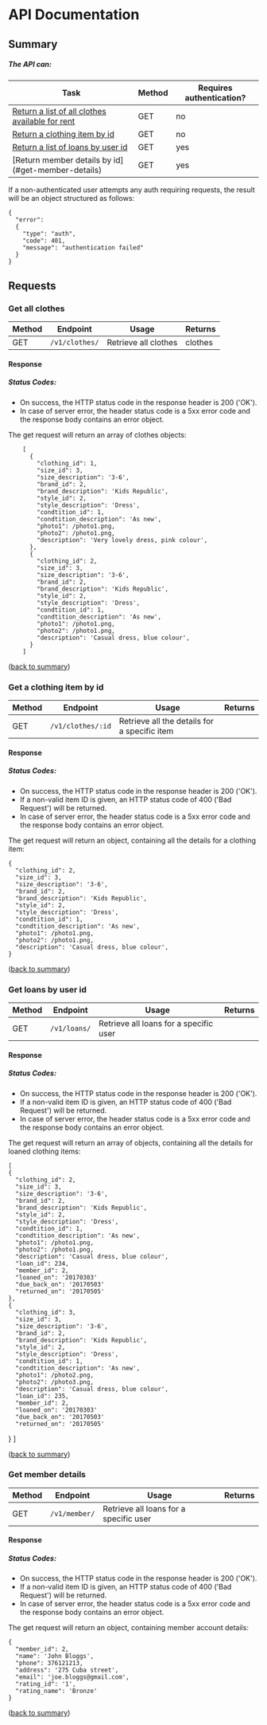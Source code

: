 # API Documentation

## Summary

##### The API can:
| Task | Method | Requires authentication? |
| ------ | -------- | -------- |
| [Return a list of all clothes available for rent](#get-all-clothes) | GET | no |
| [Return a clothing item by id](#get-clothes-by-id) | GET | no |
| [Return a list of loans by user id](#get-loans-by-user-id) | GET | yes |
| [Return member details by id] (#get-member-details)  | GET | yes |

If a non-authenticated user attempts any auth requiring requests, the result will be an object structured as follows:

    {
      "error":
      {
        "type": "auth",
        "code": 401,
        "message": "authentication failed"
      }
    }

## Requests

### Get all clothes

| Method | Endpoint | Usage | Returns |
| ------ | -------- | ----- | ------- |
| GET    | `/v1/clothes/` | Retrieve all clothes | clothes |

#### Response
##### Status Codes:
* On success, the HTTP status code in the response header is 200 ('OK').
* In case of server error, the header status code is a 5xx error code and the response body contains an error object.

The get request will return an array of clothes objects:

        [
          {
            "clothing_id": 1,
            "size_id": 3,
            "size_description": '3-6',
            "brand_id": 2,
            "brand_description": 'Kids Republic',
            "style_id": 2,
            "style_description": 'Dress',
            "condtition_id": 1,
            "condtition_description": 'As new',
            "photo1": /photo1.png,
            "photo2": /photo1.png,
            "description": 'Very lovely dress, pink colour',
          },
          {
            "clothing_id": 2,
            "size_id": 3,
            "size_description": '3-6',
            "brand_id": 2,
            "brand_description": 'Kids Republic',
            "style_id": 2,
            "style_description": 'Dress',
            "condtition_id": 1,
            "condtition_description": 'As new',
            "photo1": /photo1.png,
            "photo2": /photo1.png,
            "description": 'Casual dress, blue colour',
          }
        ]

([back to summary](#summary))  


### Get a clothing item by id

| Method | Endpoint | Usage | Returns |
| ------ | -------- | ----- | ------- |
| GET    | `/v1/clothes/:id` | Retrieve all the details for a specific item

#### Response
##### Status Codes:
* On success, the HTTP status code in the response header is 200 ('OK').
* If a non-valid item ID is given, an HTTP status code of 400 ('Bad Request') will be returned.
* In case of server error, the header status code is a 5xx error code and the response body contains an error object.

The get request will return an object, containing all the details for a clothing item:

    {
      "clothing_id": 2,
      "size_id": 3,
      "size_description": '3-6',
      "brand_id": 2,
      "brand_description": 'Kids Republic',
      "style_id": 2,
      "style_description": 'Dress',
      "condtition_id": 1,
      "condtition_description": 'As new',
      "photo1": /photo1.png,
      "photo2": /photo1.png,
      "description": 'Casual dress, blue colour',
    }


([back to summary](#summary))  


### Get loans by user id

| Method | Endpoint | Usage | Returns |
| ------ | -------- | ----- | ------- |
| GET    | `/v1/loans/` | Retrieve all loans for a specific user

#### Response
##### Status Codes:
* On success, the HTTP status code in the response header is 200 ('OK').
* If a non-valid item ID is given, an HTTP status code of 400 ('Bad Request') will be returned.
* In case of server error, the header status code is a 5xx error code and the response body contains an error object.

The get request will return an array of objects, containing all the details for loaned clothing items:

    [
    {
      "clothing_id": 2,
      "size_id": 3,
      "size_description": '3-6',
      "brand_id": 2,
      "brand_description": 'Kids Republic',
      "style_id": 2,
      "style_description": 'Dress',
      "condtition_id": 1,
      "condtition_description": 'As new',
      "photo1": /photo1.png,
      "photo2": /photo1.png,
      "description": 'Casual dress, blue colour',
      "loan_id": 234,
      "member_id": 2,
      "loaned_on": '20170303'
      "due_back_on": '20170503'
      "returned_on": '20170505'
    },
    {
      "clothing_id": 3,
      "size_id": 3,
      "size_description": '3-6',
      "brand_id": 2,
      "brand_description": 'Kids Republic',
      "style_id": 2,
      "style_description": 'Dress',
      "condtition_id": 1,
      "condtition_description": 'As new',
      "photo1": /photo2.png,
      "photo2": /photo3.png,
      "description": 'Casual dress, blue colour',
      "loan_id": 235,
      "member_id": 2,
      "loaned_on": '20170303'
      "due_back_on": '20170503'
      "returned_on": '20170505'
  }
]

([back to summary](#summary))  

### Get member details

| Method | Endpoint | Usage | Returns |
| ------ | -------- | ----- | ------- |
| GET    | `/v1/member/` | Retrieve all loans for a specific user

#### Response
##### Status Codes:
* On success, the HTTP status code in the response header is 200 ('OK').
* If a non-valid item ID is given, an HTTP status code of 400 ('Bad Request') will be returned.
* In case of server error, the header status code is a 5xx error code and the response body contains an error object.

The get request will return an object, containing member account details:


    {
      "member_id": 2,
      "name": 'John Bloggs',
      "phone": 376121213,
      "address": '275 Cuba street',
      "email": 'joe.bloggs@gmail.com',
      "rating_id": '1',
      "rating_name": 'Bronze'
    }

([back to summary](#summary))
